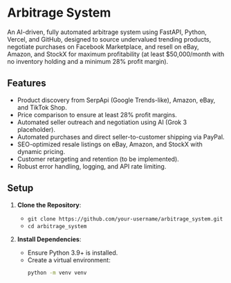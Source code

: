 # Arbitrage System
An AI-driven, fully automated arbitrage system using FastAPI, Python, Vercel, and GitHub, designed to source undervalued trending products, negotiate purchases on Facebook Marketplace, and resell on eBay, Amazon, and StockX for maximum profitability (at least $50,000/month with no inventory holding and a minimum 28% profit margin).

## Features
- Product discovery from SerpApi (Google Trends-like), Amazon, eBay, and TikTok Shop.
- Price comparison to ensure at least 28% profit margins.
- Automated seller outreach and negotiation using AI (Grok 3 placeholder).
- Automated purchases and direct seller-to-customer shipping via PayPal.
- SEO-optimized resale listings on eBay, Amazon, and StockX with dynamic pricing.
- Customer retargeting and retention (to be implemented).
- Robust error handling, logging, and API rate limiting.

## Setup
1. **Clone the Repository**:
   - `git clone https://github.com/your-username/arbitrage_system.git`
   - `cd arbitrage_system`

2. **Install Dependencies**:
   - Ensure Python 3.9+ is installed.
   - Create a virtual environment:
     ```bash
     python -m venv venv